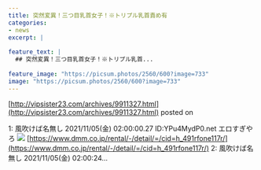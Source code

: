 ```yaml
---
title: 突然変異！三つ目乳首女子！※トリプル乳首責め有
categories:
- news
excerpt: |
  
feature_text: |
  ## 突然変異！三つ目乳首女子！※トリプル乳首...
  
feature_image: "https://picsum.photos/2560/600?image=733"
image: "https://picsum.photos/2560/600?image=733"
---
```


[http://vipsister23.com/archives/9911327.html](http://vipsister23.com/archives/9911327.html)
posted on 

<!--more-->

1: 風吹けば名無し 2021/11/05(金) 02:00:00.27 ID:YPu4MydP0.net エロすぎやろ ![](https://livedoor.blogimg.jp/vipsister23/imgs/0/d/0d0e8c3b.jpg) [https://www.dmm.co.jp/rental/-/detail/=/cid=h_491rfone117r/](https://www.dmm.co.jp/rental/-/detail/=/cid=h_491rfone117r/) 2: 風吹けば名無し 2021/11/05(金) 02:00:24...
